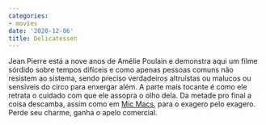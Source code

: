 ```yaml
---
categories:
- movies
date: '2020-12-06'
title: Delicatessen
---
```


Jean Pierre está a nove anos de Amélie Poulain e demonstra aqui um filme sórdido sobre tempos difíceis e como apenas pessoas comuns não resistem ao sistema, sendo preciso verdadeiros altruístas ou malucos ou sensíveis do circo para enxergar além. A parte mais tocante é como ele retrata o cuidado com que ele assopra o olho dela. Da metade pro final a coisa descamba, assim como em [Mic Macs], para o exagero pelo exagero. Perde seu charme, ganha o apelo comercial.

[Mic Macs]: /mic-macs-um-plano-complicado
